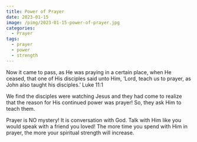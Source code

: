 ```yaml
---
title: Power of Prayer
date: 2023-01-15
image: /pimg/2023-01-15-power-of-prayer.jpg
categories:
  - Prayer
tags:
  - prayer
  - power
  - strength
---
```


Now it came to pass, as He was praying in a certain place, when He ceased, that one of His disciples said unto Him, ‘Lord, teach us to prayer, as John also taught his disciples.’ Luke 11:1

We find the disciples were watching Jesus and they had come to realize that the reason for His continued power was prayer! So, they ask Him to teach them.

Prayer is NO mystery! It is conversation with God. Talk with Him like you would speak with a friend you loved! The more time you spend with Him in prayer, the more your spiritual strength will increase.



